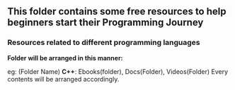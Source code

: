 ## This folder contains some free resources to help beginners start their Programming Journey
### Resources related to different programming languages

**Folder will be arranged in this manner:**

eg: (Folder Name) **C++**: Ebooks(folder), Docs(Folder), Videos(Folder)
     Every contents will be arranged accordingly.
         
       
